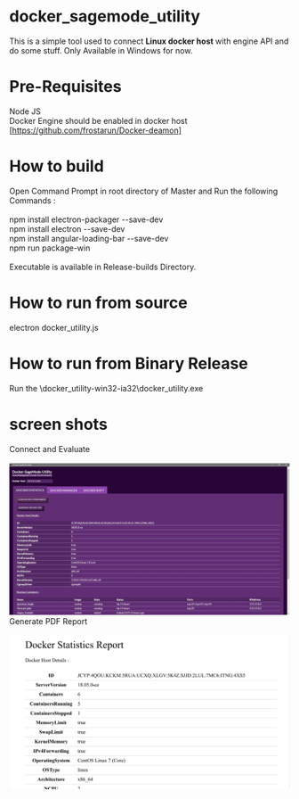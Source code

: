 # docker_sagemode_utility
This is a simple tool used to connect <b>Linux docker host</b> with engine API and do some stuff. Only Available in Windows for now.

# Pre-Requisites 
Node JS<br>
Docker Engine should be enabled in docker host [https://github.com/frostarun/Docker-deamon]

# How to build
Open Command Prompt in root directory of Master and Run the following Commands :<br>
<br>
npm install electron-packager --save-dev<br>
npm install electron --save-dev<br>
npm install angular-loading-bar --save-dev<br>
npm run package-win<br>
<br>
Executable is available in Release-builds Directory.

# How to run from source
electron docker_utility.js<br>

# How to run from Binary Release
Run the \docker_utility-win32-ia32\docker_utility.exe

# screen shots
Connect and Evaluate<br><br>
![Alt text](/ScreenShots/screen2.JPG?raw=true "Connect") <br>
Generate PDF Report<br><br>
![Alt text](/ScreenShots/screen3.JPG?raw=true "Connect") <br>
